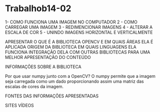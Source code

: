# Trabalhob14-02
 1- COMO FUNCIONA UMA IMAGEM NO COMPUTADOR
 2 - COMO CARREGAR UMA IMAGEM
 3 - REDIMENCIONAR IMAGENS
 4 - ALTERAR A ESCALA DE COR
 5 - UNINDO IMAGENS HORIZONTAL E VERTICALMENTE

APRESENTAR O QUE É A BIBLIOTECA OPENCV E EM QUAIS ÁREAS ELA É APLICADA
ORIGEM DA BIBLIOTECA
EM QUAIS LINGUAGENS ELA FUNCIONA
INTEGRAÇÃO DELA COM OUTRAS BIBLIOTECAS PARA UMA MELHOR APRESENTAÇÃO DO CONTEÚDO






INFORMAÇÕES SOBRE A BIBLIOTECA


Por que usar numpy junto com a OpenCV?
O numpy permite que a imagem seja carregada como um dado proporcionando assim uma matriz
das escalas de cores da imagem.

FONTES DAS INFORMAÇÕES APRESENTADAS

SITES
VÍDEOS
